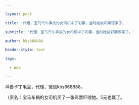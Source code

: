 ---
layout: post
title: '代理，宝马汽车事故的女司机中了彩票，当时她被彩票惊呆了。'
subtitle: '代理，宝马汽车事故的女司机中了彩票，当时她被彩票惊呆了。'
author: kbs668888
header-style: text
tags:
  - Web
---
神兽卡丁毛豆，代理，微信kbs668888。

（原名：宝马车祸的女司机买了一张彩票吓唬她。5元也赢了。

